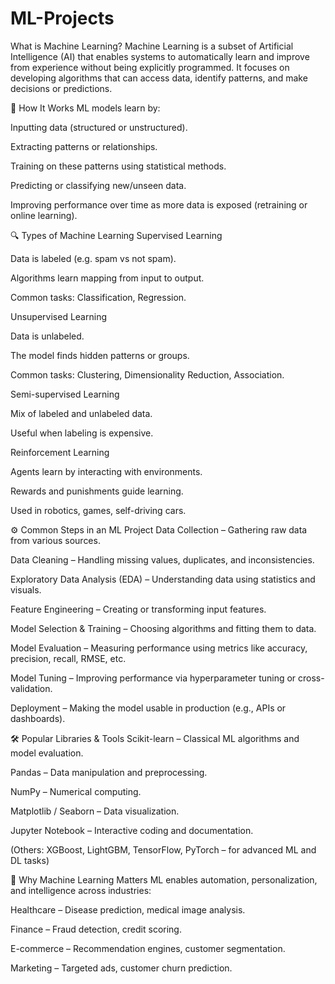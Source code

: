 # ML-Projects

What is Machine Learning?
Machine Learning is a subset of Artificial Intelligence (AI) that enables systems to automatically learn and improve from experience without being explicitly programmed. It focuses on developing algorithms that can access data, identify patterns, and make decisions or predictions.

🧠 How It Works
ML models learn by:

Inputting data (structured or unstructured).

Extracting patterns or relationships.

Training on these patterns using statistical methods.

Predicting or classifying new/unseen data.

Improving performance over time as more data is exposed (retraining or online learning).

🔍 Types of Machine Learning
Supervised Learning

Data is labeled (e.g. spam vs not spam).

Algorithms learn mapping from input to output.

Common tasks: Classification, Regression.

Unsupervised Learning

Data is unlabeled.

The model finds hidden patterns or groups.

Common tasks: Clustering, Dimensionality Reduction, Association.

Semi-supervised Learning

Mix of labeled and unlabeled data.

Useful when labeling is expensive.

Reinforcement Learning

Agents learn by interacting with environments.

Rewards and punishments guide learning.

Used in robotics, games, self-driving cars.

⚙️ Common Steps in an ML Project
Data Collection – Gathering raw data from various sources.

Data Cleaning – Handling missing values, duplicates, and inconsistencies.

Exploratory Data Analysis (EDA) – Understanding data using statistics and visuals.

Feature Engineering – Creating or transforming input features.

Model Selection & Training – Choosing algorithms and fitting them to data.

Model Evaluation – Measuring performance using metrics like accuracy, precision, recall, RMSE, etc.

Model Tuning – Improving performance via hyperparameter tuning or cross-validation.

Deployment – Making the model usable in production (e.g., APIs or dashboards).

🛠️ Popular Libraries & Tools
Scikit-learn – Classical ML algorithms and model evaluation.

Pandas – Data manipulation and preprocessing.

NumPy – Numerical computing.

Matplotlib / Seaborn – Data visualization.

Jupyter Notebook – Interactive coding and documentation.

(Others: XGBoost, LightGBM, TensorFlow, PyTorch – for advanced ML and DL tasks)

💼 Why Machine Learning Matters
ML enables automation, personalization, and intelligence across industries:

Healthcare – Disease prediction, medical image analysis.

Finance – Fraud detection, credit scoring.

E-commerce – Recommendation engines, customer segmentation.

Marketing – Targeted ads, customer churn prediction.

